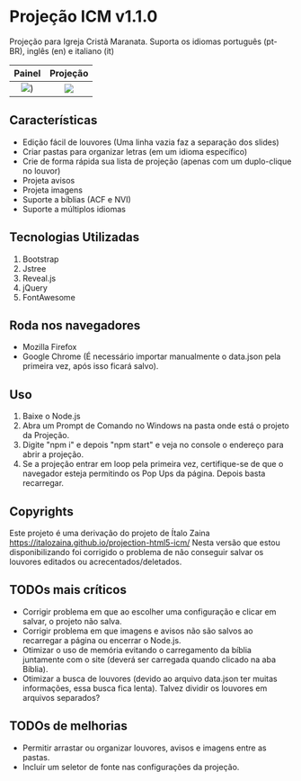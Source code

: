 # Projeção ICM v1.1.0

Projeção para Igreja Cristã Maranata. Suporta os idiomas português (pt-BR), inglês (en) e italiano (it)

Painel                     |  Projeção
:-------------------------:|:-------------------------:
![](https://github.com/chacalbl4ck/projection-html5-icm/raw/master/docs/assets/img/painel.gif))      |  ![](https://github.com/chacalbl4ck/projection-html5-icm/raw/master/docs/assets/img/projecao.gif)

Características
---------------

* Edição fácil de louvores (Uma linha vazia faz a separação dos slides)
* Criar pastas para organizar letras (em um idioma específico)
* Crie de forma rápida sua lista de projeção (apenas com um duplo-clique no louvor)
* Projeta avisos
* Projeta imagens
* Suporte a bíblias (ACF e NVI)
* Suporte a múltiplos idiomas

Tecnologias Utilizadas
----------------------

1. Bootstrap
2. Jstree
3. Reveal.js
4. jQuery
5. FontAwesome

Roda nos navegadores
--------------------

* Mozilla Firefox
* Google Chrome (É necessário importar manualmente o data.json pela primeira vez, após isso ficará salvo).

Uso
---

1. Baixe o Node.js
2. Abra um Prompt de Comando no Windows na pasta onde está o projeto da Projeção.
3. Digite "npm i" e depois "npm start" e veja no console o endereço para abrir a projeção.
4. Se a projeção entrar em loop pela primeira vez, certifique-se de que o navegador esteja permitindo os Pop Ups da página. Depois basta recarregar.

Copyrights
---

Este projeto é uma derivação do projeto de Ítalo Zaina https://italozaina.github.io/projection-html5-icm/
Nesta versão que estou disponibilizando foi corrigido o problema de não conseguir salvar os louvores editados ou acrecentados/deletados.

TODOs mais críticos
---

* Corrigir problema em que ao escolher uma configuração e clicar em salvar, o projeto não salva.
* Corrigir problema em que imagens e avisos não são salvos ao recarregar a página ou encerrar o Node.js.
* Otimizar o uso de memória evitando o carregamento da bíblia juntamente com o site (deverá ser carregada quando clicado na aba Bíblia).
* Otimizar a busca de louvores (devido ao arquivo data.json ter muitas informações, essa busca fica lenta). Talvez dividir os louvores em arquivos separados?

TODOs de melhorias
---

* Permitir arrastar ou organizar louvores, avisos e imagens entre as pastas.
* Incluir um seletor de fonte nas configurações da projeção.

